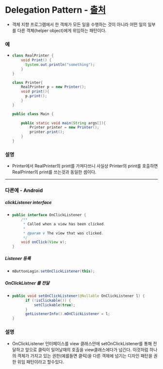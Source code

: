 # Delegation Pattern - [출처](https://codechacha.com/ko/kotlin-deligation-using-by/)
* 객체 지향 프로그램에서 한 객체가 모든 일을 수행하는 것이 아니라 어떤 일의 일부를 다른 객체(helper object)에게 위임하는 패턴이다.
### 예
* ```java
  class RealPrinter {
      void Print() {
        System.out.println("something");
      }
  }
  
  class Printer{
      RealPrinter p = new Printer();
      void print(){
        p.print();
      }
  }
  
  public class Main {
      
      public static void main(String args[]){
          Printer printer = new Printer();
          printer.print();
      }
  }
### 설명
* Printer에서 RealPrinter의 print를 가져다쓰니 사실상 Printer의 print를 호출하면 RealPrinter의 print를 쓰는것과 동일한 셈이다.
---
### 다른예 - Android
##### clickListener interface
* ```java
  public interface OnClickListener {
      /**
       * Called when a view has been clicked.
       *
       * @param v The view that was clicked.
       */
      void onClick(View v);
  }
##### Listener 등록
* ```java
  mButtonLogin.setOnClickListener(this);
##### OnClickListner 를 전달
* ```java
  public void setOnClickListener(@Nullable OnClickListener l) {
        if (!isClickable()) {
            setClickable(true);
        }
        getListenerInfo().mOnClickListener = l;
  }
### 설명
* OnClickListener 인터페이스를 view 클래스안에 setOnClickListener를 통해 전달하고 앞으로 클릭이 일어날때의 호출을 view클래스에다가 넘긴다. 이것처럼 하나의 객체가 가지고 있는 권한(예를들면 클릭)을 다른 객체에 넘기는 디자인 패턴을 권한 위임 패턴이라고 할수있다.
  
